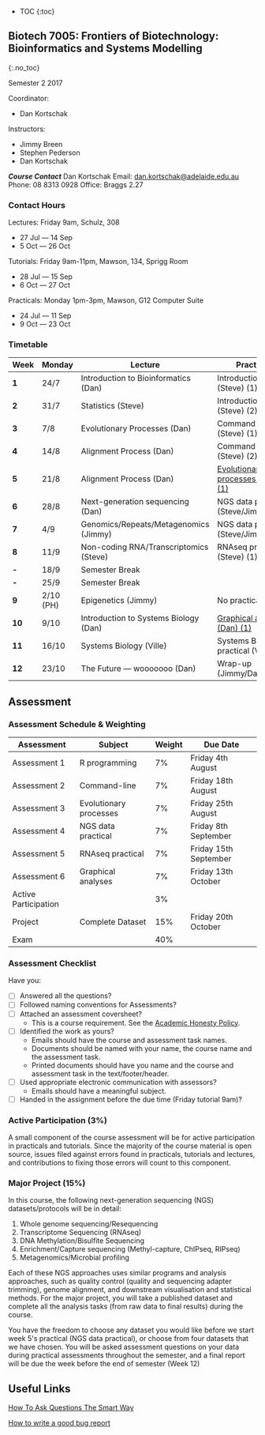 * TOC
{:toc}

## Biotech 7005: Frontiers of Biotechnology: Bioinformatics and Systems Modelling
{:.no_toc}

Semester 2 2017

Coordinator:
- Dan Kortschak

Instructors:
- Jimmy Breen
- Stephen Pederson
- Dan Kortschak

__*Course Contact*__
Dan Kortschak
Email: dan.kortschak@adelaide.edu.au
Phone: 08 8313 0928
Office: Braggs 2.27

### Contact Hours

Lectures: Friday 9am, Schulz, 308
- 27 Jul — 14 Sep
- 5 Oct — 26 Oct

Tutorials: Friday 9am-11pm, Mawson, 134, Sprigg Room
- 28 Jul — 15 Sep
- 6 Oct — 27 Oct

Practicals: Monday 1pm-3pm, Mawson, G12 Computer Suite
- 24 Jul — 11 Sep
- 9 Oct — 23 Oct

### Timetable

| **Week** | **Monday** |**Lecture**    | **Practical** |
|----------|------------|---------------|---------------|
| **1** | 24/7 | Introduction to Bioinformatics (Dan)| Introduction to R (Steve) (1) |
| **2** | 31/7 | Statistics (Steve) | Introduction to R (Steve) (2) |
| **3** | 7/8  | Evolutionary Processes (Dan) | Command-line (Steve) (1) |
| **4** | 14/8 | Alignment Process (Dan) | Command-line (Steve) (2) |
| **5** | 21/8 | Alignment Process (Dan) | [Evolutionary processes (Dan) (1)](evolutionary_prac/evolutionary.md) |
| **6** | 28/8 | Next-generation sequencing (Dan) | NGS data practical (Steve/Jimmy) (1) |
| **7** | 4/9  | Genomics/Repeats/Metagenomics (Jimmy) | NGS data practical (Steve/Jimmy) (2) |
| **8** | 11/9 | Non-coding RNA/Transcriptomics (Steve) | RNAseq practical (Steve) (1) |
| **-** | 18/9 | Semester Break |
| **-** | 25/9 | Semester Break |
| **9** | 2/10 (PH) | Epigenetics (Jimmy) | No practical (PH) |
| **10** | 9/10 | Introduction to Systems Biology (Dan)  | [Graphical analyses (Dan) (1)](https://github.com/kortschak/graphprac)  |
| **11** | 16/10 | Systems Biology (Ville) | Systems Biology practical (Ville) (1) |
| **12** | 23/10 | The Future — wooooooo (Dan) | Wrap-up (Jimmy/Dan/Steve)  |


## Assessment 

### Assessment Schedule & Weighting

| **Assessment** | **Subject** | **Weight** | **Due Date** |
|----------------|-------------|------------|--------------|
| Assessment 1 | R programming | 7% | Friday 4th August |
| Assessment 2 | Command-line | 7% | Friday 18th August |
| Assessment 3 | Evolutionary processes | 7% | Friday 25th August |
| Assessment 4 | NGS data practical | 7% | Friday 8th September |
| Assessment 5 | RNAseq practical | 7% | Friday 15th September |
| Assessment 6 | Graphical analyses | 7% | Friday 13th October |
| Active Participation | | 3% | |
| Project | Complete Dataset | 15% | Friday 20th October |
| Exam | | 40% | |

### Assessment Checklist

Have you:

- [ ] Answered all the questions?
- [ ] Followed naming conventions for Assessments?
- [ ] Attached an assessment coversheet?
	- This is a course requirement. See the [Academic Honesty Policy](http://www.adelaide.edu.au/policies/230/).
- [ ] Identified the work as yours?
	- Emails should have the course and assessment task names.
	- Documents should be named with your name, the course name and the assessment task.
	- Printed documents should have you name and the course and assessment task in the text/footer/header.
- [ ] Used appropriate electronic communication with assessors?
	- Emails should have a meaningful subject.
- [ ] Handed in the assignment before the due time (Friday tutorial 9am)?

### Active Participation (3%)

A small component of the course assessment will be for active participation in practicals and tutorials.
Since the majority of the course material is open source, issues filed against errors found in practicals, tutorials and lectures, and contributions to fixing those errors will count to this component.

### Major Project (15%)

In this course, the following next-generation sequencing (NGS) datasets/protocols will be in detail:

1. Whole genome sequencing/Resequencing
2. Transcriptome Sequencing (RNAseq)
3. DNA Methylation/Bisulfite Sequencing
4. Enrichment/Capture sequencing (Methyl-capture, ChIPseq, RIPseq)
5. Metagenomics/Microbial profiling

Each of these NGS approaches uses similar programs and analysis approaches, such as quality control (quality and sequencing adapter trimming), genome alignment, and downstream visualisation and statistical methods. For the major project, you will take a published dataset and complete all the analysis tasks (from raw data to final results) during the course.

You have the freedom to choose any dataset you would like before we start week 5's practical (NGS data practical), or choose from four datasets that we have chosen. You will be asked assessment questions on your data during practical assessments throughout the semester, and a final report will be due the week before the end of semester (Week 12)

## Useful Links

[How To Ask Questions The Smart Way](http://www.catb.org/esr/faqs/smart-questions.html)

[How to write a good bug report](https://musescore.org/en/developers-handbook/how-write-good-bug-report-step-step-instructions)




